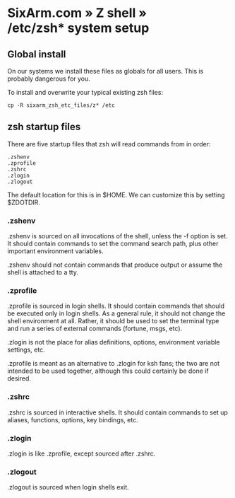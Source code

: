 # SixArm.com » Z shell » <br> /etc/zsh* system setup


## Global install

On our systems we install these files as globals for all users. This is probably dangerous for you.

To install and overwrite your typical existing zsh files:

    cp -R sixarm_zsh_etc_files/z* /etc


## zsh startup files

There are five startup files that zsh will read commands from in order:

    .zshenv
    .zprofile
    .zshrc
    .zlogin
    .zlogout

The default location for this is in $HOME. We can customize this by setting $ZDOTDIR.


### .zshenv

.zshenv is sourced on all invocations of the shell, unless the -f option is set. It should contain commands to set the command search path, plus other important environment variables.

.zshenv should not contain commands that produce output or assume the shell is attached to a tty.


### .zprofile

.zprofile is sourced in login shells. It should contain commands that should be executed only in login shells. As a general rule, it should not change the shell environment at all. Rather, it should be used to set the terminal type and run a series of external commands (fortune, msgs, etc).

.zlogin is not the place for alias definitions, options, environment variable settings, etc.

.zprofile is meant as an alternative to .zlogin for ksh fans; the two are not intended to be used together, although this could certainly be done if desired. 


### .zshrc

.zshrc is sourced in interactive shells. It should contain commands to set up aliases, functions, options, key bindings, etc.


### .zlogin

.zlogin is like .zprofile, except sourced after .zshrc.



### .zlogout

.zlogout is sourced when login shells exit.


